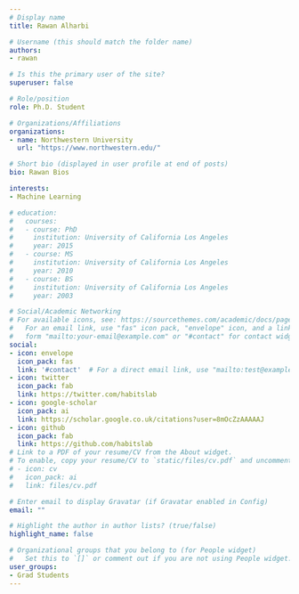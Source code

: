 ```yaml
---
# Display name
title: Rawan Alharbi

# Username (this should match the folder name)
authors:
- rawan

# Is this the primary user of the site?
superuser: false

# Role/position
role: Ph.D. Student

# Organizations/Affiliations
organizations:
- name: Northwestern University
  url: "https://www.northwestern.edu/"

# Short bio (displayed in user profile at end of posts)
bio: Rawan Bios

interests:
- Machine Learning

# education:
#   courses:
#   - course: PhD 
#     institution: University of California Los Angeles
#     year: 2015
#   - course: MS
#     institution: University of California Los Angeles
#     year: 2010
#   - course: BS
#     institution: University of California Los Angeles
#     year: 2003

# Social/Academic Networking
# For available icons, see: https://sourcethemes.com/academic/docs/page-builder/#icons
#   For an email link, use "fas" icon pack, "envelope" icon, and a link in the
#   form "mailto:your-email@example.com" or "#contact" for contact widget.
social:
- icon: envelope
  icon_pack: fas
  link: '#contact'  # For a direct email link, use "mailto:test@example.org".
- icon: twitter
  icon_pack: fab
  link: https://twitter.com/habitslab
- icon: google-scholar
  icon_pack: ai
  link: https://scholar.google.co.uk/citations?user=8mOcZzAAAAAJ
- icon: github
  icon_pack: fab
  link: https://github.com/habitslab
# Link to a PDF of your resume/CV from the About widget.
# To enable, copy your resume/CV to `static/files/cv.pdf` and uncomment the lines below.
# - icon: cv
#   icon_pack: ai
#   link: files/cv.pdf

# Enter email to display Gravatar (if Gravatar enabled in Config)
email: ""

# Highlight the author in author lists? (true/false)
highlight_name: false

# Organizational groups that you belong to (for People widget)
#   Set this to `[]` or comment out if you are not using People widget.
user_groups:
- Grad Students
---
```

